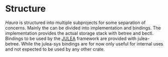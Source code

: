 # Structure

_Haura_ is structured into multiple subprojects for some separation of concerns.
Mainly the can be divided into implementation and bindings. The implementation
provides the actual storage stack with betree and bectl. Bindings to be used by
the [JULEA](https://github.com/julea-io/julea) framework are provided with
julea-betree. While the julea-sys bindings are for now only useful for internal
uses and not expected to be used by any other crate.
